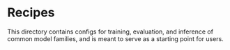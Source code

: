 # Recipes

This directory contains configs for training, evaluation, and inference of common model families, and is meant to serve as a starting point for users.
